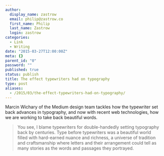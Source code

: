```yaml
---
author:
  display_name: zastrow
  email: philip@zastrow.co
  first_name: Philip
  last_name: Zastrow
  login: zastrow
categories:
  - Link
  - Writing
date: "2015-03-27T12:00:00Z"
meta: {}
parent_id: "0"
password: ""
published: true
status: publish
title: The effect typewriters had on typography
type: post
aliases:
  - /2015/03/the-effect-typewriters-had-on-typography/
---
```

<p>Marcin Wichary of the Medium design team tackles how the typewriter set back advances in typography, and now with recent web technologies, how we are working to take back beautiful words.</p>
<blockquote>
<p>You see, I blame typewriters for double-handedly setting typography back by centuries. Type before typewriters was a beautiful world filled with hard-earned nuance and richness, a universe of tradition and craftsmanship where letters and their arrangement could tell as many stories as the words and passages they portrayed.</p>
</blockquote>
